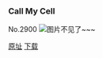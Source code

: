 ### Call My Cell
No.2900
![图片不见了~~~](https://imgs.xkcd.com/comics/call_my_cell.png)

[原址](https://xkcd.com//2900) [下载](https://imgs.xkcd.com/comics/call_my_cell.png)

